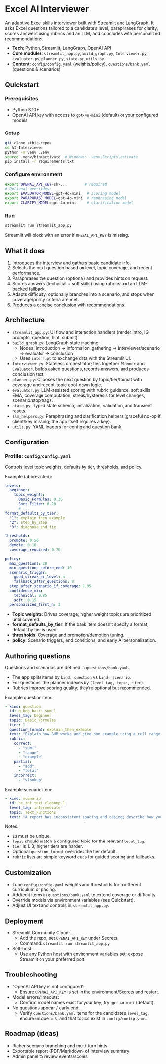 # Excel AI Interviewer

An adaptive Excel skills interviewer built with Streamlit and LangGraph. It asks Excel questions tailored to a candidate’s level, paraphrases for clarity, scores answers using rubrics and an LLM, and concludes with personalized recommendations.

- **Tech**: Python, Streamlit, LangGraph, OpenAI API
- **Core modules**: `streamlit_app.py`, `build_graph.py`, `Interviewer.py`, `evaluator.py`, `planner.py`, `state.py`, `utils.py`
- **Content**: `config/config.yaml` (weights/policy), `questions/bank.yaml` (questions & scenarios)

## Quickstart

### Prerequisites

- Python 3.10+
- OpenAI API key with access to `gpt-4o-mini` (default) or your configured models

### Setup

```bash
git clone <this-repo>
cd AI-Interviewer
python -m venv .venv
source .venv/bin/activate  # Windows: .venv\Scripts\activate
pip install -r requirements.txt
```

### Configure environment

```bash
export OPENAI_API_KEY=sk-...        # required
# Optional overrides:
export EVALUATOR_MODEL=gpt-4o-mini   # scoring model
export PARAPHRASE_MODEL=gpt-4o-mini  # rephrasing model
export CLARIFY_MODEL=gpt-4o-mini     # clarification model
```

### Run

```bash
streamlit run streamlit_app.py
```

Streamlit will block with an error if `OPENAI_API_KEY` is missing.

## What it does

1. Introduces the interview and gathers basic candidate info.
2. Selects the next question based on level, topic coverage, and recent performance.
3. Paraphrases the question (optional) and provides hints on request.
4. Scores answers (technical + soft skills) using rubrics and an LLM-backed fallback.
5. Adapts difficulty, optionally branches into a scenario, and stops when coverage/policy criteria are met.
6. Produces a concise conclusion with recommendations.

## Architecture

- `streamlit_app.py`: UI flow and interaction handlers (render intro, IG prompts, question, hint, submit).
- `build_graph.py`: LangGraph state machine:
  - Nodes: introduction → information_gathering → interviewer/scenario → evaluator → conclusion
  - Uses `interrupt` to exchange data with the Streamlit UI.
- `Interviewer.py`: Stateless orchestrator; ties together `Planner` and `Evaluator`, builds asked questions, records answers, and produces conclusion text.
- `planner.py`: Chooses the next question by topic/tier/format with coverage and recent-topic cool-down logic.
- `evaluator.py`: LLM-assisted scoring with rubric guidance, soft skills EMA, coverage computation, streak/hysteresis for level changes, scenario/stop flags.
- `state.py`: Typed state schema, initialization, validation, and transient resets.
- `llm_helpers.py`: Paraphrasing and clarification helpers (graceful no-op if client/key missing; the app itself requires a key).
- `utils.py`: YAML loaders for config and question bank.

## Configuration

### Profile: `config/config.yaml`

Controls level topic weights, defaults by tier, thresholds, and policy.

Example (abbreviated):

```yaml
levels:
  beginner:
    topic_weights:
      Basic_Formulas: 0.35
      Sort_Filter: 0.20
      # ...
format_defaults_by_tier:
  "1": explain_then_example
  "2": step_by_step
  "3": diagnose_and_fix

thresholds:
  promote: 0.50
  demote: 0.10
  coverage_required: 0.70

policy:
  max_questions: 20
  min_questions_before_end: 10
  scenario_trigger:
    good_streak_at_level: 4
    fallback_after_questions: 8
  stop_after_scenario_if_coverage: 0.95
  confidence_mix:
    technical: 0.85
    soft: 0.15
  personalized_first_n: 3
```

- **Topic weights**: Drives coverage; higher weight topics are prioritized until covered.
- **format_defaults_by_tier**: If the bank item doesn’t specify a format, default by tier is used.
- **thresholds**: Coverage and promotion/demotion tuning.
- **policy**: Scenario triggers, end conditions, and early AI personalization.

## Authoring questions

Questions and scenarios are defined in `questions/bank.yaml`.

- The app splits items by `kind: question` vs `kind: scenario`.
- For questions, the planner indexes by `(level_tag, topic, tier)`.
- Rubrics improve scoring quality; they’re optional but recommended.

Example question item:

```yaml
- kind: question
  id: q_beg_basic_sum_1
  level_tag: beginner
  topic: Basic_Formulas
  tier: 1
  question_format: explain_then_example
  text: "Explain how SUM works and give one example using a cell range."
  rubric:
    correct:
      - "sum("
      - "range"
      - "example"
    partial:
      - "add"
      - "total"
    incorrect:
      - "vlookup"
```

Example scenario item:

```yaml
- kind: scenario
  id: sc_int_text_cleanup_1
  level_tag: intermediate
  topic: Text_Functions
  text: "A report has inconsistent spacing and casing; describe how you'd clean it up."
```

Notes:

- `id` must be unique.
- `topic` should match a configured topic for the relevant `level_tag`.
- `tier` is 1..3; higher tiers are harder.
- Optional `question_format` overrides the tier default.
- `rubric` lists are simple keyword cues for guided scoring and fallbacks.

## Customization

- Tune `config/config.yaml` weights and thresholds for a different curriculum or pacing.
- Add/edit items in `questions/bank.yaml` to extend coverage or difficulty.
- Override models via environment variables (see Quickstart).
- Adjust UI text and controls in `streamlit_app.py`.

## Deployment

- Streamlit Community Cloud:
  - Add the repo, set `OPENAI_API_KEY` under Secrets.
  - Command: `streamlit run streamlit_app.py`
- Self-host:
  - Use any Python host with environment variables set; expose Streamlit on your preferred port.

## Troubleshooting

- “OpenAI API key is not configured”:
  - Ensure `OPENAI_API_KEY` is set in the environment/Secrets and restart.
- Model errors/timeouts:
  - Confirm model names exist for your key; try `gpt-4o-mini` (default).
- No questions appear / early end:
  - Verify `questions/bank.yaml` items for the candidate’s `level_tag`, ensure unique `id`s, and that topics exist in `config/config.yaml`.

## Roadmap (ideas)

- Richer scenario branching and multi-turn hints
- Exportable report (PDF/Markdown) of interview summary
- Admin panel to review events/scores
